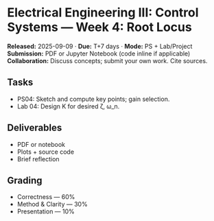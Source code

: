 # Electrical Engineering III: Control Systems — Week 4: Root Locus
**Released:** 2025-09-09 · **Due:** T+7 days · **Mode:** PS + Lab/Project  
**Submission:** PDF or Jupyter Notebook (code inline if applicable)  
**Collaboration:** Discuss concepts; submit your own work. Cite sources.
## Tasks
- PS04: Sketch and compute key points; gain selection.
- Lab 04: Design K for desired ζ, ω_n.
## Deliverables
- PDF or notebook
- Plots + source code
- Brief reflection

## Grading
- Correctness — 60%  
- Method & Clarity — 30%  
- Presentation — 10%
